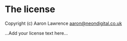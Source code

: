 # The license

Copyright (c) Aaron Lawrence <aaron@neondigital.co.uk>

...Add your license text here...